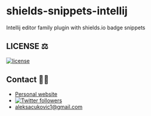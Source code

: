 # shields-snippets-intellij

Intellij editor family plugin with shields.io badge snippets

## LICENSE️ ⚖️
[![license](https://img.shields.io/badge/License-MIT-green.svg)](LICENSE)

## Contact 🙋‍♂️
- [Personal website](https://aleksac.me)
- <a target="_blank" href="http://twitter.com/aleksa_c_"><img alt='Twitter followers' src="https://img.shields.io/twitter/follow/aleksa_c_.svg?style=social"></a>
- aleksacukovic1@gmail.com
